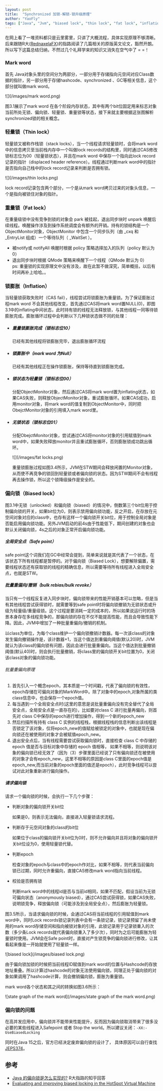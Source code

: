 ```yaml
---
layout: post
title:  "Synchronized 加锁-解锁-锁升级原理"
author: "YaoFly"
tags: ["Java", "Jvm", "biased lock", "thin lock", "fat lock", "inflation"]
---   
```

在网上看了一堆资料都只是云里雾里，只讲了大概流程，具体实现原理不够清晰。后来跟随R大([RednaxelaFX](https://www.zhihu.com/people/rednaxelafx))的指路阅读了几篇相关的原版英文论文，豁然开朗。所以写下这篇总结归纳，不然过几个礼拜学来的知识又消失在空气中了 = =！

### Mark word

首先 Java对象头里的空间分为两部分，一部分用于存储指向元空间对应Class数据的指针，另一部分用于存储hashcode、synchronized 、GC等相关信息，这个部分就叫做mark word。

![](/images/mark word.png)

图3.1展示了mark word 在各个阶段内存状态，其中有两个bit位固定用来标志对象当前所处无锁、偏向锁、轻量锁、重量锁等状态，接下来就主要根据这张图解析synchronized锁的相关概念。

### 轻量锁（Thin lock）

轻量锁又被称作栈锁（stack locks），当一个线程请求轻量锁时，会将mark word中的信息拷贝至当前栈内存中一个叫做lock records的结构里，同时通过CAS修改锁标志位为00（轻量锁状态），并且在mark word 中保存一个指向此lock record记录的指针（displaced header reference）。线程通过判断mark word中的指针是否指向自己栈中的lock record记录来判断是否拥有锁。

![](/images/thin locks.png)

lock record记录包含两个部分，一个是从mark word拷贝过来的对象头信息，一个是指向被锁住对象的指针。

### 重量锁（Fat lock）

在重量级锁中没有竞争到锁的对象会 park 被挂起，退出同步块时 unpark 唤醒后续线程。唤醒操作涉及到操作系统调度会有额外的开销。持有的锁结构是一个ObjectMonitor对象，ObjectMonitor 中包含一个同步队列（由 _cxq 和 _EntryList 组成）一个等待队列（ _WaitSet ）。
- 被notify或 notifyAll 唤醒时根据 policy 策略选择加入的队列（policy 默认为 0）
- 退出同步块时根据 QMode 策略来唤醒下一个线程（QMode 默认为 0）   
ps: 重量锁的实现原理文中没有涉及，故在此暂不做深究，简单概括，以后有时间再补上哈哈。。

### 锁膨胀（Inflation）

当轻量锁获取失败时（CAS fail），线程尝试将锁膨胀为重量锁。为了保证膨胀过程mark word 不会其他线程改变，首先通过CAS将mark word置NULL(0)，即图3.1中的inflating中间状态，此时持有锁的线程无法释放锁，与其他线程一同等待锁膨胀完成。膨胀循环过程中会判断以下几种锁状态做不同的处理：

- ##### 重量锁膨胀完成（锁标志位10）

  已经有其他线程将锁膨胀完毕，退出膨胀循环流程

- ##### 锁膨胀中（mark word 为Null）

  已经有其他线程正在操作锁膨胀，保持等待直到锁膨胀完成。

- ##### 锁状态为轻量锁（锁标志位00）

  分配ObjectMonitor对象，然后通过CAS将mark word置为inflating状态，如果CAS失败，则释放ObjectMonitor对象，重试膨胀循环。如果CAS成功，启用monitor对象，将mark word的值复制到ObjectMonitor中，同时把ObejctMonitor对象的引用填入mark word里。

- ##### 无锁状态（锁标志位01）

  分配ObejctMonitor对象，尝试通过CAS将monitor对象的引用赋值到mark word中，如果失败释放monitor并且重试膨胀循环，否则膨胀锁成功跳出循环。

  ![](/images/fat locks.png)

  重量锁膨胀过程如图3.4所示，JVM在STW期间会释放闲置的Monitor对象，从而使不再竞争的锁回到轻量锁或者偏向锁的状态。因为STW期间不会有线程再去操作锁，所以这个锁降级操作是安全的。

### 偏向锁（Biased lock）

图3.1中无锁（unlocked）和偏向锁（biased）的情况中，倒数第三个bit位用于控制偏向锁的开关，如果bit位为0，则表示禁用偏向锁功能，反之开启，在存放在元空间对象对应的class中，也存有这样一个偏向锁开关bit位，用于控制全局对象是否能启用偏向锁功能。另外JVM启动的前4s由于性能低下，期间创建的对象也会默认关闭偏向锁，4s之后的对象正常开启偏向锁功能。

##### 全局安全点（Safe point）

safe point这个词我们在GC中经常会提到，简单来说就是其代表了一个状态，在该状态下所有线程都是暂停的。对于偏向锁（Biased Lock），想要解除偏置，需要线程状态还有获取锁的线程的精确信息，所以需要等待所有线程进入全局安全点，也就是STW。

##### 批量重偏向/撤销（bulk rebias/bulk revoke）

当只有一个线程反复进入同步块时，偏向锁带来的性能开销基本可以忽略，但是当有其他线程尝试获得锁时，就需要等到safe point时将偏向锁撤销为无锁状态或升级为轻量级/重量级锁。这个过程是要消耗一定的成本的，所以如果说运行时的场景本身存在多线程竞争的，那偏向锁的存在不仅不能提高性能，而且会导致性能下降。因此，JVM中增加了一种批量重偏向/撤销的机制。

以class为单位，为每个class维护一个偏向锁撤销计数器。每一次该class的对象发生偏向撤销操作是，该计数器+1，当这个值达到重偏向阈值(默认20)时，JVM就认为该class的偏向锁有问题，因此会进行批量重偏向。当这个值达到批量撤销阈值(默认40)时，则会执行批量撤销，将class里的偏向锁开关bit位置为0，关闭该class对象的偏向锁功能。

###### 批量重偏向原理

1. 首先引入一个概念epoch，其本质是一个时间戳，代表了偏向锁的有效性，epoch存储在可偏向对象的MarkWord中。除了对象中的epoch,对象所属的类class信息中，也会保存一个epoch值。
2. 每当遇到一个全局安全点时(这里的意思是说批量重偏向没有完全替代了全局安全点，全局安全点是一直存在的)，比如要对class C 进行批量再偏向，则首先对 class C中保存的epoch进行增加操作，得到一个新的epoch_new
3. 然后扫描所有持有 class C 实例的线程栈，根据线程栈的信息判断出该线程是否锁定了该对象，仅将epoch_new的值赋给被锁定的对象中，也就是现在偏向锁还在被使用的对象才会被赋值epoch_new。
4. 退出安全点后，当有线程需要尝试获取偏向锁时，直接检查 class C 中存储的 epoch 值是否与目标对象中存储的 epoch 值相等， 如果不相等，则说明该对象的偏向锁已经无效了（因为（3）步骤里面已经说了只有偏向锁还在被使用的对象才会有epoch_new，这里不相等的原因是class C里面的epoch值是epoch_new,而当前对象的epoch里面的值还是epoch），此时竞争线程可以尝试对此对象重新进行偏向操作。

##### 请求偏向锁

请求一个偏向锁的时候，会执行一下几个步骤：

- 判断对象的偏向锁开关bit位

  如果是0，则表示无法偏向，直接进入轻量锁请求流程。

- 判断存于元空间对象的class的bit位

  如果位于class的偏向锁开关bit位为0时，则不允许偏向并且将对象的偏向锁开关bit位设为0，使用轻量锁代替。

- 判断epoch

  检查对象的epoch与class中的epoch作对比，如果不相等，则代表当前偏向锁已过期，同时允许重偏向，直接CAS修改mark word指向当前线程。

- 校验是否拥有锁

  判断mark word中的线程id是否与当前id相同，如果不匹配，假设当前为无锁可偏向状态（anonymously biased），通过CAS尝试获得锁，如果CAS失败，说明锁竞争，释放偏向锁（可能涉及到全局安全点），然后膨胀为轻量锁。

图3.5所示，当请求偏向锁的时候，会通过CAS将当前线程的引用赋值到mark word中，同时Lock records锁记录列表中会有一条锁记录，锁记录预留了尚未使用的mark word存储空间和指向被锁对象的引用，此锁记录用于记录锁重入的次数（多少条Lock records就代表偏向锁重入了多少次），同时为之后可能膨胀为轻量锁时使用。JVM会在Safe point时，直接对产生锁竞争的偏向锁进行修改，让其看起来像是一开始就使用了轻量锁一样。

![biased lock](/images/biased lock.png)

由于偏向锁加锁的时候把当前线程ID赋值到mark word的位置与Hashcode的存放地址重叠。所以计算过hashcode的对象无法使用偏向锁，同理正处于偏向锁的对象如果调用了hashcode计算，则会撤销偏向锁，膨胀为重量锁。

mark word各个状态和其之间的转换如图3.6所示：

![state graph of the mark word](/images/state graph of the mark word.png)

### 偏向锁的问题

在高并发应用中，偏向锁并不能带来性能提升，反而因为偏向锁取消带来了很多没必要的某些线程进入Safepoint 或者 Stop the world。所以建议关闭：`-XX:-UseBiasedLocking`

同时在Java 15之后，官方已经决定废弃偏向锁的设计了， 具体原因可以自行查找 [JEPS374](https://openjdk.java.net/jeps/374)。

## 参考

- [Java 的偏向锁是怎么实现的?](https://www.zhihu.com/question/55075763)    R大指路的知乎回答
- [Evaluating and improving biased locking in the HotSpot Virtual Machine](https://link.zhihu.com/?target=http%3A//www.diva-portal.org/smash/get/diva2%3A754541/FULLTEXT01.pdf)   

